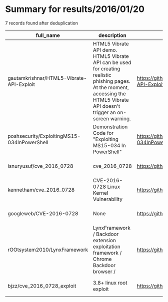 
# Summary for results/2016/01/20
    
7 records found after deduplication

| full_name | description | html_url | matched_list | matched_count | pushed_at | size | stargazers_count | language | forks_count | vul_ids |
|---------------------------------------------|-----------------------------------------------------------------------------------------------------------------------------------------------------------------------------------|----------------------------------------------------------------|----------------------|-----------------|---------------------------|--------|--------------------|------------|---------------|-------------------|
| gautamkrishnar/HTML5-Vibrate-API-Exploit | HTML5 Vibrate API demo. HTML5 Vibrate API can be used for creating realistic phishing pages. At the moment, accessing the HTML5 Vibrate API doesn't trigger an on-screen warning. | https://github.com/gautamkrishnar/HTML5-Vibrate-API-Exploit | ['exploit'] | 1 | 2016-01-20 17:32:06+00:00 | 19 | 0 | CSS | 0 | [] |
| poshsecurity/ExploitingMS15-034InPowerShell | Demonstration Code for "Exploiting MS15-034 In PowerShell" | https://github.com/poshsecurity/ExploitingMS15-034InPowerShell | ['exploit'] | 1 | 2016-01-20 02:50:26+00:00 | 1 | 4 | PowerShell | 3 | ['MS15-034'] |
| isnuryusuf/cve_2016_0728 | cve_2016_0728 | https://github.com/isnuryusuf/cve_2016_0728 | ['cve-2'] | 1 | 2016-01-20 12:23:08+00:00 | 2 | 0 | C | 0 | ['CVE-2016-0728'] |
| kennetham/cve_2016_0728 | CVE-2016-0728 Linux Kernel Vulnerability | https://github.com/kennetham/cve_2016_0728 | ['cve-2'] | 1 | 2016-01-20 15:26:58+00:00 | 2 | 1 | C | 1 | ['CVE-2016-0728'] |
| googleweb/CVE-2016-0728 | None | https://github.com/googleweb/CVE-2016-0728 | ['cve-2'] | 1 | 2016-01-20 21:31:42+00:00 | 1 | 0 | C | 0 | ['CVE-2016-0728'] |
| rOOtsystem2010/LynxFramework | LynxFramework / Backdoor extension exploitation framework / Chrome Backdoor browser / | https://github.com/rOOtsystem2010/LynxFramework | ['exploit'] | 1 | 2016-01-20 17:58:54+00:00 | 73 | 3 | Python | 9 | [] |
| bjzz/cve_2016_0728_exploit | 3.8+ linux root exploit | https://github.com/bjzz/cve_2016_0728_exploit | ['cve-2', 'exploit'] | 2 | 2016-01-20 20:28:44+00:00 | 2 | 1 | C++ | 3 | ['CVE-2016-0728'] |
